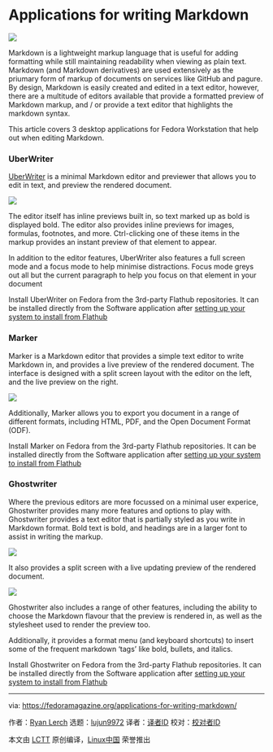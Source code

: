 [#]: collector: (lujun9972)
[#]: translator: (murphyzhao)
[#]: reviewer: ( )
[#]: publisher: ( )
[#]: url: ( )
[#]: subject: (Applications for writing Markdown)
[#]: via: (https://fedoramagazine.org/applications-for-writing-markdown/)
[#]: author: (Ryan Lerch https://fedoramagazine.org/author/ryanlerch/)

Applications for writing Markdown
======

![][1]

Markdown is a lightweight markup language that is useful for adding formatting while still maintaining readability when viewing as plain text. Markdown (and Markdown derivatives) are used extensively as the priumary form of markup of documents on services like GitHub and pagure. By design, Markdown is easily created and edited in a text editor, however, there are a multitude of editors available that provide a formatted preview of Markdown markup, and / or provide a text editor that highlights the markdown syntax.

This article covers 3 desktop applications for Fedora Workstation that help out when editing Markdown.

### UberWriter

[UberWriter][2] is a minimal Markdown editor and previewer that allows you to edit in text, and preview the rendered document.

![][3]

The editor itself has inline previews built in, so text marked up as bold is displayed bold. The editor also provides inline previews for images, formulas, footnotes, and more. Ctrl-clicking one of these items in the markup provides an instant preview of that element to appear.

In addition to the editor features, UberWriter also features a full screen mode and a focus mode to help minimise distractions. Focus mode greys out all but the current paragraph to help you focus on that element in your document

Install UberWriter on Fedora from the 3rd-party Flathub repositories. It can be installed directly from the Software application after [setting up your system to install from Flathub][4]

### Marker

Marker is a Markdown editor that provides a simple text editor to write Markdown in, and provides a live preview of the rendered document. The interface is designed with a split screen layout with the editor on the left, and the live preview on the right.

![][5]

Additionally, Marker allows you to export you document in a range of different formats, including HTML, PDF, and the Open Document Format (ODF).

Install Marker on Fedora from the 3rd-party Flathub repositories. It can be installed directly from the Software application after [setting up your system to install from Flathub][4]

### Ghostwriter

Where the previous editors are more focussed on a minimal user experice, Ghostwriter provides many more features and options to play with. Ghostwriter provides a text editor that is partially styled as you write in Markdown format. Bold text is bold, and headings are in a larger font to assist in writing the markup.

![][6]

It also provides a split screen with a live updating preview of the rendered document.

![][7]

Ghostwriter also includes a range of other features, including the ability to choose the Markdown flavour that the preview is rendered in, as well as the stylesheet used to render the preview too.

Additionally, it provides a format menu (and keyboard shortcuts) to insert some of the frequent markdown ‘tags’ like bold, bullets, and italics.

Install Ghostwriter on Fedora from the 3rd-party Flathub repositories. It can be installed directly from the Software application after [setting up your system to install from Flathub][4]

--------------------------------------------------------------------------------

via: https://fedoramagazine.org/applications-for-writing-markdown/

作者：[Ryan Lerch][a]
选题：[lujun9972][b]
译者：[译者ID](https://github.com/译者ID)
校对：[校对者ID](https://github.com/校对者ID)

本文由 [LCTT](https://github.com/LCTT/TranslateProject) 原创编译，[Linux中国](https://linux.cn/) 荣誉推出

[a]: https://fedoramagazine.org/author/ryanlerch/
[b]: https://github.com/lujun9972
[1]: https://fedoramagazine.org/wp-content/uploads/2019/06/markdownapps.png-816x345.jpg
[2]: https://uberwriter.github.io/uberwriter/#1
[3]: https://fedoramagazine.org/wp-content/uploads/2019/06/uberwriter-editor-1.png
[4]: https://fedoramagazine.org/install-flathub-apps-fedora/
[5]: https://fedoramagazine.org/wp-content/uploads/2019/06/marker-screenshot-1024x500.png
[6]: https://fedoramagazine.org/wp-content/uploads/2019/06/ghostwriter-1024x732.png
[7]: https://fedoramagazine.org/wp-content/uploads/2019/06/ghostwriter2-1024x566.png
